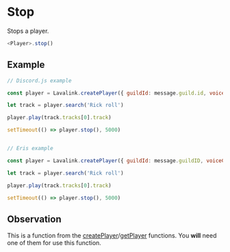 # Stop

  Stops a player.

  ```js
  <Player>.stop()
  ```

## Example

  ```js
  // Discord.js example
  
  const player = Lavalink.createPlayer({ guildId: message.guild.id, voiceChannelId: message.member.voice.channel.id })
  
  let track = player.search('Rick roll')

  player.play(track.tracks[0].track)

  setTimeout(() => player.stop(), 5000)
  
  
  // Eris example
  
  const player = Lavalink.createPlayer({ guildId: message.guildID, voiceChannelId: message.member.voiceState.channelID })
  
  let track = player.search('Rick roll')

  player.play(track.tracks[0].track)

  setTimeout(() => player.stop(), 5000)
  ```
  
## Observation

  This is a function from the [createPlayer](docs/createPlayer.md)/[getPlayer](docs/getPlayer.md) functions. You **will** need one of them for use this function.
